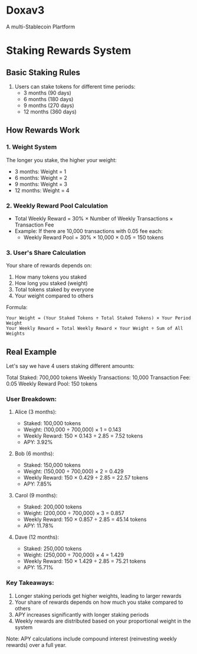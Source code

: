# Doxav3
A multi-Stablecoin Plartform 

# Staking Rewards System 

## Basic Staking Rules
1. Users can stake tokens for different time periods:
   - 3 months (90 days)
   - 6 months (180 days)
   - 9 months (270 days)
   - 12 months (360 days)

## How Rewards Work

### 1. Weight System
The longer you stake, the higher your weight:
- 3 months: Weight = 1
- 6 months: Weight = 2
- 9 months: Weight = 3
- 12 months: Weight = 4

### 2. Weekly Reward Pool Calculation
- Total Weekly Reward = 30% × Number of Weekly Transactions × Transaction Fee
- Example: If there are 10,000 transactions with 0.05 fee each:
  - Weekly Reward Pool = 30% × 10,000 × 0.05 = 150 tokens

### 3. User's Share Calculation
Your share of rewards depends on:
1. How many tokens you staked
2. How long you staked (weight)
3. Total tokens staked by everyone
4. Your weight compared to others

Formula:
```
Your Weight = (Your Staked Tokens ÷ Total Staked Tokens) × Your Period Weight
Your Weekly Reward = Total Weekly Reward × Your Weight ÷ Sum of All Weights
```

## Real Example

Let's say we have 4 users staking different amounts:

Total Staked: 700,000 tokens
Weekly Transactions: 10,000
Transaction Fee: 0.05
Weekly Reward Pool: 150 tokens

### User Breakdown:

1. Alice (3 months):
   - Staked: 100,000 tokens
   - Weight: (100,000 ÷ 700,000) × 1 = 0.143
   - Weekly Reward: 150 × 0.143 ÷ 2.85 = 7.52 tokens
   - APY: 3.92%

2. Bob (6 months):
   - Staked: 150,000 tokens
   - Weight: (150,000 ÷ 700,000) × 2 = 0.429
   - Weekly Reward: 150 × 0.429 ÷ 2.85 = 22.57 tokens
   - APY: 7.85%

3. Carol (9 months):
   - Staked: 200,000 tokens
   - Weight: (200,000 ÷ 700,000) × 3 = 0.857
   - Weekly Reward: 150 × 0.857 ÷ 2.85 = 45.14 tokens
   - APY: 11.78%

4. Dave (12 months):
   - Staked: 250,000 tokens
   - Weight: (250,000 ÷ 700,000) × 4 = 1.429
   - Weekly Reward: 150 × 1.429 ÷ 2.85 = 75.21 tokens
   - APY: 15.71%

### Key Takeaways:
1. Longer staking periods get higher weights, leading to larger rewards
2. Your share of rewards depends on how much you stake compared to others
3. APY increases significantly with longer staking periods
4. Weekly rewards are distributed based on your proportional weight in the system

Note: APY calculations include compound interest (reinvesting weekly rewards) over a full year.

